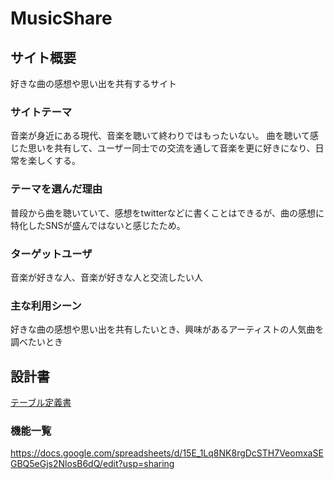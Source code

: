 # MusicShare

## サイト概要
好きな曲の感想や思い出を共有するサイト

### サイトテーマ
音楽が身近にある現代、音楽を聴いて終わりではもったいない。
曲を聴いて感じた思いを共有して、ユーザー同士での交流を通して音楽を更に好きになり、日常を楽しくする。

### テーマを選んだ理由
普段から曲を聴いていて、感想をtwitterなどに書くことはできるが、曲の感想に特化したSNSが盛んではないと感じたため。

### ターゲットユーザ
音楽が好きな人、音楽が好きな人と交流したい人

### 主な利用シーン
好きな曲の感想や思い出を共有したいとき、興味があるアーティストの人気曲を調べたいとき

## 設計書
[テーブル定義書](https://docs.google.com/spreadsheets/d/1tydxM-rBxIaSPkTL9JN9cTqcOo-1LmrLLd4E3mm9lOw/edit?usp=sharing)

### 機能一覧
https://docs.google.com/spreadsheets/d/15E_1Lq8NK8rgDcSTH7VeomxaSEGBQ5eGjs2NlosB6dQ/edit?usp=sharing

